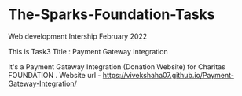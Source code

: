 # The-Sparks-Foundation-Tasks

Web development Intership February 2022

This is Task3 Title : Payment Gateway Integration

It's a Payment Gateway Integration (Donation Website) for Charitas FOUNDATION . Website url - https://vivekshaha07.github.io/Payment-Gateway-Integration/
